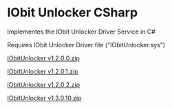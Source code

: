 # IObit Unlocker CSharp
Implementes the IObit Unlocker Driver Service in C#

Requires IObit Unlocker Driver file ("IObitUnlocker.sys")

[IObitUnlocker v1.2.0.0.zip](https://github.com/12brendon34/IObit-Unlocker-CSharp/files/10475719/IObitUnlocker.v1.2.0.0.zip)

[IObitUnlocker v1.2.0.1.zip](https://github.com/12brendon34/IObit-Unlocker-CSharp/files/10475727/IObitUnlocker.v1.2.0.1.zip)

[IObitUnlocker v1.2.0.2.zip](https://github.com/12brendon34/IObit-Unlocker-CSharp/files/10475728/IObitUnlocker.v1.2.0.2.zip)

[IObitUnlocker v1.3.0.10.zip](https://github.com/12brendon34/IObit-Unlocker-CSharp/files/10475733/IObitUnlocker.v1.3.0.10.zip)

